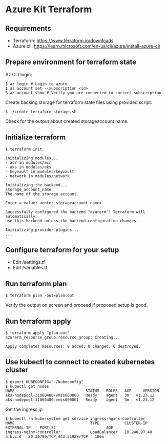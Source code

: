 # Azure Kit Terraform
## Requirements
* Terraform: https://www.terraform.io/downloads
* Azure cli: https://learn.microsoft.com/en-us/cli/azure/install-azure-cli
## Prepare environment for terraform state

Az CLI login:

    $ az login # Login to azure
    $ az account set --subscription <id>
    $ az account show # Verify you are connected to correct subscription.

Create backing storage for terraform state files using provided script:

    $ ./create_terraform_storage.sh
Check for the output about created storageaccount name.
    
## Initialize terraform    
    $ terraform init

    Initializing modules...
    - acr in modules/acr
    - aks in modules/aks
    - keyvault in modules/keyvault
    - network in modules/network

    Initializing the backend...
    storage_account_name
    The name of the storage account.
    
    Enter a value: <enter storageaccount name>

    Successfully configured the backend "azurerm"! Terraform will automatically
    use this backend unless the backend configuration changes.

    Initializing provider plugins...
    ...
## Configure terraform for your setup
* Edit /settings.tf
* Edit /variables.tf

## Run terraform plan
    $ terraform plan -out=plan.out
Verify the output on screen and proceed if proposed setup is good.

## Run terraform apply
    $ terraform apply "plan.out"
    azurerm_resource_group.resource_group: Creating...
    ...
    Apply complete! Resources: 8 added, 0 changed, 0 destroyed.


## Use kubectl to connect to created kubernetes cluster
    $ export KUBECONFIG="./kubeconfig"
    $ kubectl get nodes
    NAME                               STATUS   ROLES   AGE     VERSION
    aks-nodepool-31060480-vmss000000   Ready    agent   3m   v1.23.12
    aks-nodepool-31060480-vmss000001   Ready    agent   3m   v1.23.12


Get the ingress ip

    $ kubectl -n kube-system get service ingress-nginx-controller 
    NAME                                 TYPE           CLUSTER-IP      EXTERNAL-IP    PORT(S)                      AGE
    ingress-nginx-controller             LoadBalancer   10.240.97.40    a.b.c.d   80:30799/TCP,443:31928/TCP   106m
